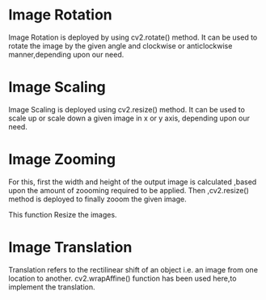 
# Image Rotation

Image Rotation is deployed by using cv2.rotate() method. It can be used to rotate the image by the given angle and clockwise or anticlockwise manner,depending upon our need.
# Image Scaling

Image Scaling is deployed using cv2.resize() method. It can be used to scale up or scale down a given image in x or y axis, depending upon our need.

# Image Zooming

For this, first the width and height of the output image is calculated ,based upon the amount of zoooming required to be applied.
Then ,cv2.resize() method is deployed to finally zooom the given image.

This function Resize the images.
# Image Translation

Translation refers to the rectilinear shift of an object i.e. an image from one location to another.
cv2.wrapAffine() function has been used here,to implement the translation.

